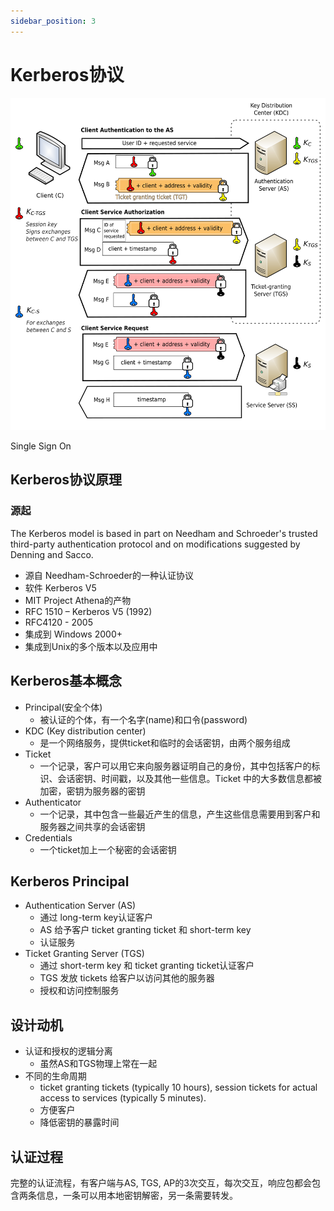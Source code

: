 ```yaml
---
sidebar_position: 3
---
```


# Kerberos协议

![Kerberos_protocol](assets/Kerberos_protocol.svg)

Single Sign On

## Kerberos协议原理

### 源起

The Kerberos model is based in part on Needham and Schroeder's trusted third-party authentication protocol and on modifications suggested by Denning and Sacco.

- 源自 Needham-Schroeder的一种认证协议
- 软件 Kerberos V5
- MIT Project Athena的产物
- RFC 1510 – Kerberos V5 (1992)
- RFC4120 - 2005
- 集成到 Windows 2000+
- 集成到Unix的多个版本以及应用中

## Kerberos基本概念

- Principal(安全个体)
  - 被认证的个体，有一个名字(name)和口令(password)
- KDC (Key distribution center)
  - 是一个网络服务，提供ticket和临时的会话密钥，由两个服务组成
- Ticket
  - 一个记录，客户可以用它来向服务器证明自己的身份，其中包括客户的标识、会话密钥、时间戳，以及其他一些信息。Ticket 中的大多数信息都被加密，密钥为服务器的密钥
- Authenticator
  - 一个记录，其中包含一些最近产生的信息，产生这些信息需要用到客户和服务器之间共享的会话密钥
- Credentials
  - 一个ticket加上一个秘密的会话密钥

## Kerberos Principal

- Authentication Server (AS)
  - 通过 long-term key认证客户
  - AS 给予客户 ticket granting ticket 和 short-term key
  - 认证服务
- Ticket Granting Server (TGS)
  - 通过 short-term key 和 ticket granting ticket认证客户
  - TGS 发放 tickets 给客户以访问其他的服务器
  - 授权和访问控制服务

## 设计动机

- 认证和授权的逻辑分离
  - 虽然AS和TGS物理上常在一起
- 不同的生命周期
  - ticket granting tickets (typically 10 hours), session tickets for actual access to services (typically 5 minutes).
  - 方便客户
  - 降低密钥的暴露时间

## 认证过程

完整的认证流程，有客户端与AS, TGS, AP的3次交互，每次交互，响应包都会包含两条信息，一条可以用本地密钥解密，另一条需要转发。
